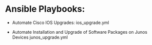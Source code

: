 <h1> Ansible Playbooks:</h1>

- Automate Cisco IOS Upgrades:  ios_upgrade.yml

- Automate Installation and Upgrade of Software Packages on Junos Devices  junos_upgrade.yml

